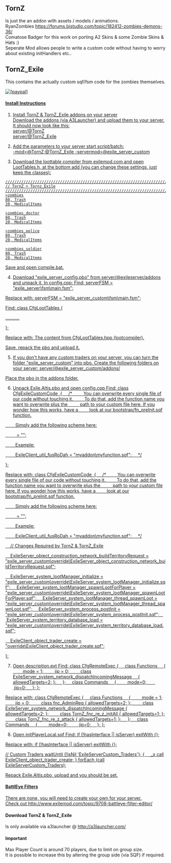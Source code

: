## TornZ  
Is just the an addon with assets / models / animations.  
RyanZombies https://forums.bistudio.com/topic/182412-zombies-demons-36/  
Comatose Badger for this work on porting A2 Skins & some Zombie Skins & Hats :)  
Seperate Mod allows people to write a custom code without having to worry about existing initHandlers etc..  

## TornZ_Exile  
This contains the actually custom sqf/fsm code for the zombies themselves.  

<a href="https://www.paypal.com/cgi-bin/webscr?cmd=_s-xclick&hosted_button_id=2SUEFTGABTAM2"><img src="https://www.paypalobjects.com/en_US/i/btn/btn_donate_LG.gif" alt="[paypal]" />


#### Install Instructions  

1) Install TornZ & TornZ_Exile addons on your server<br />
Download the addons (via A3Launcher) and upload them to your server. It should now look like this:<br />
server/@TornZ<br />
server/@TornZ_Exile<br />

2) Add the parameters to your server start script/batch:<br />
-mod=@TornZ;@TornZ_Exile -servermod=@exile_server_custom

3) Download the loottable compiler from exilemod.com and open LootTables.h, at the bottom add (you can change these settings, just keep the classes):
```
///////////////////////////////////////////////////////////////////////////////
// TornZ + Tornz_Exile
///////////////////////////////////////////////////////////////////////////////
>zombies
80, Trash
20, MedicalItems

>zombies_doctor
80, Trash
20, MedicalItems

>zombies_police
80, Trash
20, MedicalItems

>zombies_soldier
80, Trash
20, MedicalItems
```

Save and open compile.bat.

4) Download "exile_server_config.pbo" from server/@exileserver/addons and unpack it. In config.cpp:
Find:
serverFSM = "exile_server\fsm\main.fsm";

Replace with:
serverFSM = "exile_server_custom\fsm\main.fsm";

Find:
class CfgLootTables
{

...........

};

Replace with:
The content from CfgLootTables.hpp (lootcompiler).

Save, repack the pbo and upload it.

5) If you don't have any custom traders on your server, you can turn the folder "exile_server_custom" into pbo. Create the following folders on your server:
server/@exile_server_custom/addons/

Place the pbo in the addons folder.

6) Unpack Exile.Altis.pbo and open config.cpp
Find:
class CfgExileCustomCode 
{
    /*
        You can overwrite every single file of our code without touching it.
        To do that, add the function name you want to overwrite plus the 
        path to your custom file here. If you wonder how this works, have a
        look at our bootstrap/fn_preInit.sqf function.

        Simply add the following scheme here:

        <Function Name of Exile> = "<New File Name>";

        Example:

        ExileClient_util_fusRoDah = "myaddon\myfunction.sqf";
    */

};

Replace with:
class CfgExileCustomCode 
{
    /*
        You can overwrite every single file of our code without touching it.
        To do that, add the function name you want to overwrite plus the 
        path to your custom file here. If you wonder how this works, have a
        look at our bootstrap/fn_preInit.sqf function.

        Simply add the following scheme here:

        <Function Name of Exile> = "<New File Name>";

        Example:

        ExileClient_util_fusRoDah = "myaddon\myfunction.sqf";
    */

    // Changes Required by TornZ & TornZ_Exile

    ExileServer_object_construction_network_buildTerritoryRequest = "exile_server_custom\override\ExileServer_object_construction_network_buildTerritoryRequest.sqf";

    ExileServer_system_lootManager_initialize = "exile_server_custom\override\ExileServer_system_lootManager_initialize.sqf";
    ExileServer_system_lootManager_spawnLootForPlayer = "exile_server_custom\override\ExileServer_system_lootManager_spawnLootForPlayer.sqf";
    ExileServer_system_lootManager_thread_spawnLoot = "exile_server_custom\override\ExileServer_system_lootManager_thread_spawnLoot.sqf";
    ExileServer_system_process_postInit = "exile_server_custom\override\ExileServer_system_process_postInit.sqf";
    ExileServer_system_territory_database_load = "exile_server_custom\override\ExileServer_system_territory_database_load.sqf";

    ExileClient_object_trader_create = "override\ExileClient_object_trader_create.sqf";

};

7) Open description.ext
Find:
class CfgRemoteExec
{
    class Functions
    {
        mode = 1;
        jip = 0;
        class ExileServer_system_network_dispatchIncomingMessage     { allowedTargets=2; };
    };
    class Commands
    {
        mode=0;
        jip=0;
    };
};

Replace with:
class CfgRemoteExec
{
    class Functions
    {
        mode = 1;
        jip = 0;
        class fnc_AdminReq { allowedTargets=2; };
        class ExileServer_system_network_dispatchIncomingMessage { allowedTargets=2; };
        class TornZ_fnc_re_z_initAll { allowedTargets=1; };
        class TornZ_fnc_re_z_attack { allowedTargets=1; };
    };
    class Commands
    {
        mode=0;
        jip=0;
    };
};

8) Open initPlayerLocal.sqf
Find:
if (!hasInterface || isServer) exitWith {};

Replace with:
if (!hasInterface || isServer) exitWith {};

// Custom Traders
waitUntil {!isNil 'ExileServerCustom_Traders'};
{
    _x call ExileClient_object_trader_create;
} forEach (call ExileServerCustom_Traders);

Repack Exile.Altis.pbo, upload and you should be set.

#### BattlEye Filters  
There are none, you will need to create your own for your server.  
Check out http://www.exilemod.com/topic/9708-battleye-filter-editor/  

#### Download TornZ & TornZ_Exile
Is only available via a3launcher @ http://a3launcher.com/  

#### Important
Max Player Count is around 70 players, due to limit on group size.  
It is possible to increase this by altering the group side (via SQF) if required.
